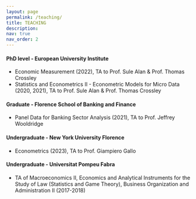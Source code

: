 ```yaml
---
layout: page
permalink: /teaching/
title: TEACHING
description: 
nav: true
nav_order: 2
---
```



#### **PhD level - European University Institute**
- Economic Measurement (2022), TA to Prof. Sule Alan & Prof. Thomas Crossley
- Statistics and Econometrics II - Econometric Models for Micro Data (2020, 2021), TA to Prof. Sule Alan & Prof. Thomas Crossley

#### **Graduate - Florence School of Banking and Finance**
- Panel Data for Banking Sector Analysis (2021), TA to Prof. Jeffrey Wooldridge

#### **Undergraduate - New York University Florence**
- Econometrics (2023), TA to Prof. Giampiero Gallo

#### **Undergraduate - Universitat Pompeu Fabra**
- TA of Macroeconomics II, Economics and Analytical Instruments for the Study of Law (Statistics and Game Theory), Business Organization and Administration II (2017-2018)

